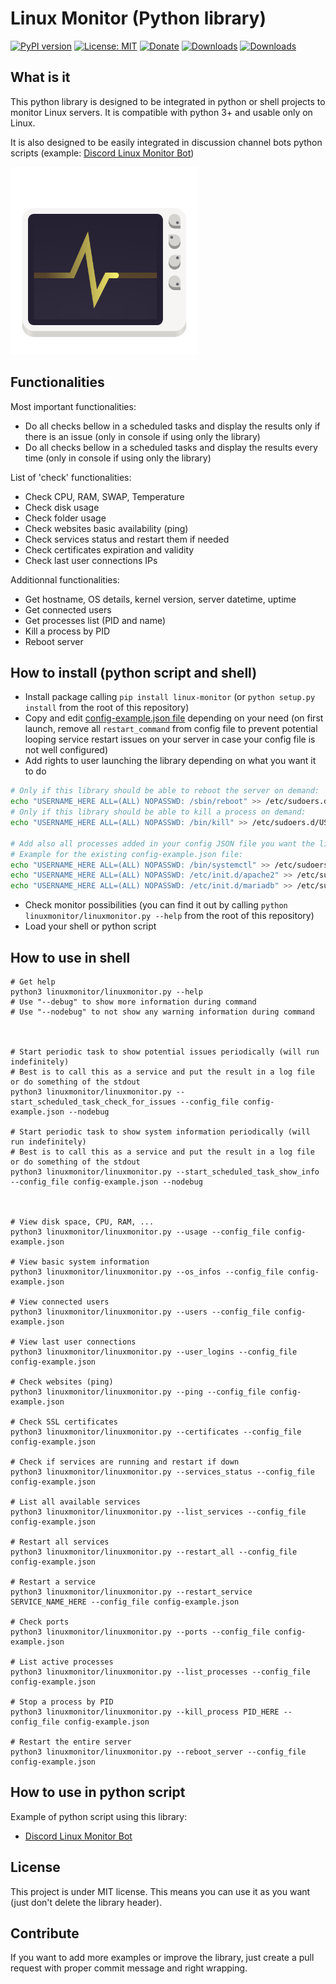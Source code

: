 # Linux Monitor (Python library)
[![PyPI version](https://badge.fury.io/py/LinuxMonitor.svg)](https://pypi.org/project/LinuxMonitor/) [![License: MIT](https://img.shields.io/badge/License-MIT-brightgreen.svg)](https://github.com/QuentinCG/Linux-Monitor-Python-Library/blob/master/LICENSE.md) [![Donate](https://img.shields.io/badge/Donate-PayPal-blue.svg)](https://paypal.me/QuentinCG) [![Downloads](https://static.pepy.tech/badge/LinuxMonitor)](https://pepy.tech/project/LinuxMonitor) [![Downloads](https://static.pepy.tech/badge/LinuxMonitor/month)](https://pepy.tech/project/LinuxMonitor)

## What is it

This python library is designed to be integrated in python or shell projects to monitor Linux servers.
It is compatible with python 3+ and usable only on Linux.

It is also designed to be easily integrated in discussion channel bots python scripts (example: [Discord Linux Monitor Bot](https://github.com/QuentinCG/Discord-Linux-Monitor-Bot-Python-Library))

<img src="https://github.com/QuentinCG/Linux-Monitor-Python-Library/raw/master/welcome.png" width="300">

## Functionalities

Most important functionalities:
  - Do all checks bellow in a scheduled tasks and display the results only if there is an issue (only in console if using only the library)
  - Do all checks bellow in a scheduled tasks and display the results every time (only in console if using only the library)

List of 'check' functionalities:
  - Check CPU, RAM, SWAP, Temperature
  - Check disk usage
  - Check folder usage
  - Check websites basic availability (ping)
  - Check services status and restart them if needed
  - Check certificates expiration and validity
  - Check last user connections IPs

Additionnal functionalities:
  - Get hostname, OS details, kernel version, server datetime, uptime
  - Get connected users
  - Get processes list (PID and name)
  - Kill a process by PID
  - Reboot server

## How to install (python script and shell)

  - Install package calling `pip install linux-monitor` (or `python setup.py install` from the root of this repository)
  - Copy and edit [config-example.json file](https://github.com/QuentinCG/Linux-Monitor-Python-Library/blob/master/config-example.json) depending on your need (on first launch, remove all `restart_command` from config file to prevent potential looping service restart issues on your server in case your config file is not well configured)
  - Add rights to user launching the library depending on what you want it to do
```sh
# Only if this library should be able to reboot the server on demand:
echo "USERNAME_HERE ALL=(ALL) NOPASSWD: /sbin/reboot" >> /etc/sudoers.d/USERNAME_HERE
# Only if this library should be able to kill a process on demand:
echo "USERNAME_HERE ALL=(ALL) NOPASSWD: /bin/kill" >> /etc/sudoers.d/USERNAME_HERE

# Add also all processes added in your config JSON file you want the library to be able to execute
# Example for the existing config-example.json file:
echo "USERNAME_HERE ALL=(ALL) NOPASSWD: /bin/systemctl" >> /etc/sudoers.d/USERNAME_HERE
echo "USERNAME_HERE ALL=(ALL) NOPASSWD: /etc/init.d/apache2" >> /etc/sudoers.d/USERNAME_HERE
echo "USERNAME_HERE ALL=(ALL) NOPASSWD: /etc/init.d/mariadb" >> /etc/sudoers.d/USERNAME_HERE
```
  - Check monitor possibilities (you can find it out by calling `python linuxmonitor/linuxmonitor.py --help` from the root of this repository)
  - Load your shell or python script

## How to use in shell

```shell
# Get help
python3 linuxmonitor/linuxmonitor.py --help
# Use "--debug" to show more information during command
# Use "--nodebug" to not show any warning information during command



# Start periodic task to show potential issues periodically (will run indefinitely)
# Best is to call this as a service and put the result in a log file or do something of the stdout
python3 linuxmonitor/linuxmonitor.py --start_scheduled_task_check_for_issues --config_file config-example.json --nodebug

# Start periodic task to show system information periodically (will run indefinitely)
# Best is to call this as a service and put the result in a log file or do something of the stdout
python3 linuxmonitor/linuxmonitor.py --start_scheduled_task_show_info --config_file config-example.json --nodebug



# View disk space, CPU, RAM, ...
python3 linuxmonitor/linuxmonitor.py --usage --config_file config-example.json

# View basic system information
python3 linuxmonitor/linuxmonitor.py --os_infos --config_file config-example.json

# View connected users
python3 linuxmonitor/linuxmonitor.py --users --config_file config-example.json

# View last user connections
python3 linuxmonitor/linuxmonitor.py --user_logins --config_file config-example.json

# Check websites (ping)
python3 linuxmonitor/linuxmonitor.py --ping --config_file config-example.json

# Check SSL certificates
python3 linuxmonitor/linuxmonitor.py --certificates --config_file config-example.json

# Check if services are running and restart if down
python3 linuxmonitor/linuxmonitor.py --services_status --config_file config-example.json

# List all available services
python3 linuxmonitor/linuxmonitor.py --list_services --config_file config-example.json

# Restart all services
python3 linuxmonitor/linuxmonitor.py --restart_all --config_file config-example.json

# Restart a service
python3 linuxmonitor/linuxmonitor.py --restart_service SERVICE_NAME_HERE --config_file config-example.json

# Check ports
python3 linuxmonitor/linuxmonitor.py --ports --config_file config-example.json

# List active processes
python3 linuxmonitor/linuxmonitor.py --list_processes --config_file config-example.json

# Stop a process by PID
python3 linuxmonitor/linuxmonitor.py --kill_process PID_HERE --config_file config-example.json

# Restart the entire server
python3 linuxmonitor/linuxmonitor.py --reboot_server --config_file config-example.json
```

## How to use in python script

Example of python script using this library:
 - [Discord Linux Monitor Bot](https://github.com/QuentinCG/Discord-Linux-Monitor-Bot-Python-Library)

## License

This project is under MIT license. This means you can use it as you want (just don't delete the library header).

## Contribute

If you want to add more examples or improve the library, just create a pull request with proper commit message and right wrapping.
